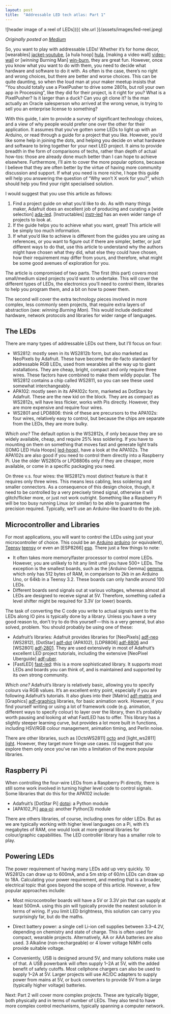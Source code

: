 ```yaml
---
layout: post
title:  "Addressable LED tech atlas: Part 1"
---
```


![header image of a reel of LEDs]({{ site.url }}/assets/images/led-reel.jpeg)

_Originally posted on [Medium](https://medium.com/@shentian/addressable-led-tech-atlas-part-1-17729d66e04a)_

So, you want to play with addressable LEDs! Whether it’s for home decor, [wearables] [jacket-youtube], [a hula hoop] [hula], [making a video wall] [video-wall] or [_winning_ Burning Man] [win-burn], they are great fun. However, once you know what you want to do with them, you need to decide what hardware and software to do it with. As often is the case, there’s no right and wrong choices, but there are better and worse choices. This can be quite daunting, so when the loud man at your maker meetup insists that “You should totally use a PixelPusher to drive some 2801s, but roll your own app in Processing”, like they did for their project, is it right for you? What is a PixelPusher? Is it larger than a duck? Can you git clone it? Is the man actually an Oracle salesperson who arrived at the wrong venue, is trying to sell you an enterprise license to something?

[jacket-youtube]: https://www.youtube.com/watch?v=B-mrleAj3Xs
[hula]: https://www.youtube.com/watch?v=wmBvObbwLmE
[video-wall]: http://www.instructables.com/id/Make-an-interactive-iPad-controlled-LED-Wall/
[win-burn]: https://www.inverse.com/article/5814-the-10-best-burning-man-2015-projects-nd-how-they-work

With this guide, I aim to provide a survey of significant technology choices, and a view of why people would prefer one over the other for their application. It assumes that you’ve gotten some LEDs to light up with an Arduino, or read through a guide for a project that you like. However, you’d like some help in joining the dots, and helping you decide on what hardware and software to bring together for your next LED project. It aims to provide breadth in the form of comparisons of techs, rather than depth of actual how-tos: those are already done much better than I can hope to achieve elsewhere. Furthermore, I’ll aim to cover the more popular options, because I believe that they are often better by the virtue of having more community discussion and support. If what you need is more niche, I hope this guide will help you answering the question of “Why won’t X work for you?”, which should help you find your right specialised solution.

I would suggest that you use this article as follows:

1. Find a project guide on what you’d like to do. As with many things maker, Adafruit does an excellent job of producing and curating a [wide selection] [ada-led]. [Instructables] [instr-led] has an even wider range of projects to look at.
2. If the guide helps you to achieve what you want, great! This article will be simply too much information.
3. If what you’d like to achieve is different from the guides you are using as references, or you want to figure out if there are simpler, better, or just different ways to do that, use this article to understand why the authors might have chosen what they did, what else they could have chosen, how their requirement may differ from yours, and therefore, what might be some good avenues of exploration for you.

[ada-led]: https://learn.adafruit.com/category/leds
[instr-led]: http://www.instructables.com/id/LEDs/

The article is compromised of two parts. The first (this part) covers most small/medium sized projects you’d want to undertake. This will cover the different types of LEDs, the electronics you’ll need to control them, libraries to help you program them, and a bit on how to power them.

The second will cover the extra technology pieces involved in more complex, less commonly seen projects, that require extra layers of abstraction (see: _winning Burning Man_). This would include dedicated hardware, network protocols and libraries for wider range of languages.

## The LEDs

There are many types of addressable LEDs out there, but I’ll focus on four:

* WS2812: mostly seen in its WS2812b form, but also marketed as NeoPixels by Adafruit. These have become the de-facto standard for addressable RGB LEDs, used from wearables all the way up to giant installations. They are cheap, bright, compact and only require three wires. These factors have combined to make them wildly popular. The WS2812 contains a chip called WS2811, so you can see these used somewhat interchangeably.
* APA102: mostly seen in its APA102c form, marketed as DotStars by Adafruit. These are the new kid on the block. They are as compact as WS2812s, will have less flicker, works with Pis directly. However, they are more expensive and require four wires.
* WS2801 and LPD8806: think of these are precursors to the APA102s: four wires, relatively easy to control, but because the chips are separate from the LEDs, they are more bulky.

*Which one?* The default option is the WS2812s, if only because they are so widely available, cheap, and require 25% less soldering. If you have to mounting on them on something that moves fast and generate light trails ([OMG LED Hula Hoops] [led-hoop]), have a look at the APA102s. The APA102s are also good if you need to control them directly into a Raspberry Pi. Use the older WS2801s or LPD8806s only if they are cheaper, more available, or come in a specific packaging you need.

[led-hoop]: https://www.youtube.com/watch?v=BaJwohtZMtA

On three v.s. four wires: the WS2812’s most distinct feature is that it requires only three wires. This means less cabling, less soldering and smaller connectors. As a consequence of this design choice, though, it need to be controlled by a very precisely timed signal, otherwise it will glitch/flicker more, or just not work outright. Something like a Raspberry Pi will be too busy running Linux (or similar) to be able to guarantee the precision required. Typically, we’ll use an Arduino-like board to do the job.

## Microcontroller and Libraries

For most applications, you will want to control the LEDs using just your microcontroller of choice. This could be an [Arduino] [arduino] (or equivalent), [Teensy] [teensy] or even an [ESP8266] [esp]. There just a few things to note:

[arduino]: https://www.arduino.cc/en/main/arduinoBoardUno
[teensy]: https://www.pjrc.com/teensy/
[esp]: https://en.wikipedia.org/wiki/ESP8266

* It often takes more memory/faster processor to control more LEDs. However, you are unlikely to hit any limit until you have 500+ LEDs. The exception is the smallest boards, such as the [Arduino Gemma] [gemma], which only has 512 bytes of RAM, in comparison to 2kb in an Arduino Uno, or 64kb in a Teensy 3.2. These boards can only handle around 100 LEDs.
* Different boards send signals out at various voltages, whereas almost all LEDs are designed to receive signal at 5V. Therefore, something called a level shifter might be required for 3.3V (or lower) boards.

[gemma]: https://www.arduino.cc/en/Guide/ArduinoGemma

The task of converting the C code you write to actual signals sent to the LEDs along IO pins is typically done by a library. Unless you have a very good reason to, don’t try to do this yourself — this is a very general, but also solved, problem. You should probably be using one of these:

* Adafruit’s libraries: Adafruit provides libraries for [NeoPixels] [adf-neo] (WS2812), [DotStar] [adf-dot] (APA102), [LDP8806] [adf-8806] and [WS2801] [adf-2801]. They are used extensively in most of Adafruit’s excellent LED project tutorials, including the extensive [NeoPixel Uberguide] [adf-uber].
* [FastLED] [fast-led]: this is a more sophisticated library. It supports most LEDs and boards you can think of, and is maintained and supported by its own strong community.

[adf-neo]: https://learn.adafruit.com/adafruit-neopixel-uberguide/arduino-library-installation
[adf-dot]: https://learn.adafruit.com/adafruit-dotstar-leds/overview#libraries-and-example-code
[adf-8806]: https://learn.adafruit.com/digital-led-strip/code
[adf-2801]: https://learn.adafruit.com/12mm-led-pixels/code
[adf-uber]: https://learn.adafruit.com/adafruit-neopixel-uberguide/overview
[fast-led]: http://fastled.io/

*Which one?* Adafruit’s library is relatively basic, allowing you to specify colours via RGB values. It’s an excellent entry point, especially if you are following Adafruit’s tutorials. It also glues into their [Matrix] [adf-matrix] and [Graphics] [adf-graphics] libraries, for basic animation work. However, if you find yourself writing or using a lot of framework code (e.g. animation, different ways to specify colour) to layer over the library, then it’s probably worth pausing and looking at what FastLED has to offer. This library has a slightly steeper learning curve, but provides a lot more built in functions, including HSV/RGB colour management, animation timing, and Perlin noise.

[adf-matrix]: https://learn.adafruit.com/adafruit-neopixel-uberguide/neomatrix-library
[adf-graphics]: https://learn.adafruit.com/adafruit-gfx-graphics-library/overview

There are other libraries, such as [OctoWS2811] [octo] and [light_ws2811] [light]. However, they target more fringe use cases. I’d suggest that you explore them only once you’ve ran into a limitation of the more popular libraries.

[octo]: https://www.pjrc.com/teensy/td_libs_OctoWS2811.html
[light]: https://github.com/cpldcpu/light_ws2812

## Raspberry Pi
When controlling the four-wire LEDs from a Raspberry Pi directly, there is still some work involved in turning higher level code to control signals. Some libraries that do this for the APA102 include:

* Adafruit’s [DotStar Pi] [dotpi]: a Python module
* [APA102_Pi] [apa-pi]: another Python(3) module

[dotpi]: https://github.com/adafruit/Adafruit_DotStar_Pi
[apa-pi]: https://github.com/tinue/APA102_Pi

There are others libraries, of course, including ones for older LEDs. But as we are typically working with higher level languages on a Pi, with it’s megabytes of RAM, one would look at more general libraries for colour/graphic capabilities. The LED controller library has a smaller role to play.

## Powering LEDs

The power requirement of having many LEDs add up very quickly. 10 WS2812s can draw up to 600mA, and a 5m strip of 60/m LEDs can draw up to 18A. Calculating your power requirement, and meeting that is a broader, electrical topic that goes beyond the scope of this article. However, a few popular approaches include:

* Most microcontroller boards will have a 5V or 3.3V pin that can supply at least 500mA. using this pin will typically provide the neatest solution in terms of wiring. If you limit LED brightness, this solution can carry you surprisingly far, but do the maths.

* Direct battery power: a single cell Li-ion cell supplies between 3.3–4.2V, depending on chemistry and state of charge. This is often used for compact, wearable projects. Alternatively, AA or AAA batteries are also used. 3 Alkaline (non-rechargeable) or 4 lower voltage NiMH cells provide suitable voltage.
* Conveniently, USB is designed around 5V, and many solutions make use of that. A USB powerbank will often supply 1–2A at 5V, with the added benefit of safety cutoffs. Most cellphone chargers can also be used to supply 1–2A at 5V.
Larger projects will use AC/DC adapters to supply power from mains at 5V, or buck converters to provide 5V from a large (typically higher voltage) batteries.

Next: Part 2 will cover more complex projects. These are typically bigger, both physically and in terms of number of LEDs. They also tend to have more complex control mechanisms, typically spanning a computer network.
